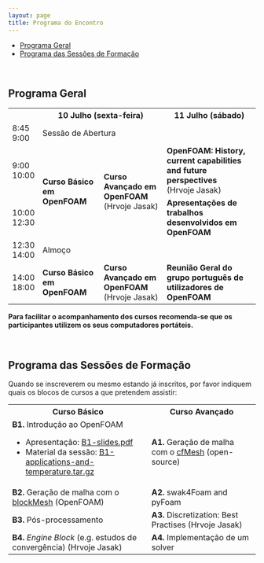 ```yaml
---
layout: page
title: Programa do Encontro
---
```


  * [Programa Geral](#programa-geral)
  * [Programa das Sessões de Formação](#programa-das-sessões-de-formação)

<br>

<h2 id="programa-geral">Programa Geral</h2>

<table>
    <tbody>
    <tr>
        <th></th>
        <th colspan="2">10 Julho (sexta-feira)</th>
        <th>11 Julho (sábado)</th>
    </tr>
    <tr>
        <td>8:45 <br> 9:00</td>
        <td colspan="2">Sessão de Abertura</td>
        <td></td>
    </tr>
    <tr>
        <td>9:00 <br> 10:00</td>
        <td rowspan="2"><b>Curso Básico em OpenFOAM</b></td>
        <td rowspan="2"><b>Curso Avançado em OpenFOAM</b> <br> (Hrvoje Jasak)</td>
        <td><b>OpenFOAM: History, current capabilities and future perspectives</b><br>(Hrvoje Jasak)</td>
    </tr>
    <tr>
        <td>10:00 <br> 12:30</td>
        <td><b>Apresentações de trabalhos desenvolvidos em OpenFOAM</b></td>
    </tr>
    <tr>
        <td>12:30 <br> 14:00</td>
        <td colspan="3">Almoço</td>
    </tr>
    <tr>
        <td>14:00 <br> 18:00</td>
        <td><b>Curso Básico em OpenFOAM</b></td>
        <td><b>Curso Avançado em OpenFOAM</b> <br> (Hrvoje Jasak)</td>
        <td><b>Reunião Geral do grupo português de utilizadores de OpenFOAM</b></td>
    </tr>
    </tbody>
</table>

<b>Para facilitar o acompanhamento dos cursos recomenda-se que os participantes utilizem os seus computadores portáteis.</b>

<br>

<h2 id="programa-das-sessões-de-formação">Programa das Sessões de Formação</h2>

Quando se inscreverem ou mesmo estando já inscritos, por favor indiquem quais os blocos de cursos a que pretendem assistir:

<table>
  <tr>
    <th>Curso Básico</th>
    <th>Curso Avançado</th>
  </tr>
  <tr>
    <td style="text-align: left;">
      <b>B1.</b> Introdução ao OpenFOAM
      <br>
      <ul>
      <li>Apresentação: <a href="https://github.com/foam-at-pt/foam-at-pt.github.io/releases/download/primeiroEncontro/B1-slides.pdf">B1-slides.pdf</a></li>
      <li>Material da sessão: <a href="https://github.com/foam-at-pt/foam-at-pt.github.io/releases/download/primeiroEncontro/B1-applications-and-temperature.tar.gz">B1-applications-and-temperature.tar.gz</a></li>
      </ul>
    </td>
    <td style="text-align: left;"><b>A1.</b> Geração de malha com o <a href="http://www.c-fields.com/cfmesh">cfMesh</a> (open-source)</td>
  </tr>
  <tr>
    <td style="text-align: left;"><b>B2.</b> Geração de malha com o <a href="http://cfd.direct/openfoam/user-guide/blockMesh/">blockMesh</a> (OpenFOAM)</td>
    <td style="text-align: left;"><b>A2.</b> swak4Foam and pyFoam</td>
  </tr>
  <tr>
    <td style="text-align: left;"><b>B3.</b> Pós-processamento</td>
    <td style="text-align: left;"><b>A3.</b> Discretization: Best Practises (Hrvoje Jasak)</td>
  </tr>
  <tr>
    <td style="text-align: left;"><b>B4.</b> <i>Engine Block</i> (e.g. estudos de convergência) (Hrvoje Jasak)</td>
    <td style="text-align: left;"><b>A4.</b> Implementação de um solver</td>
  </tr>
</table>
